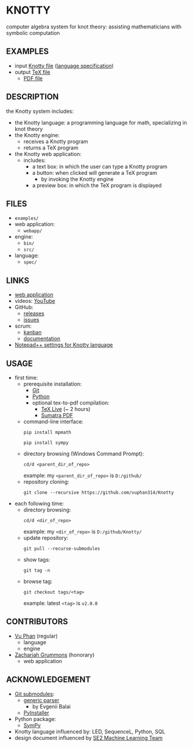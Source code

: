 <!-- <h6>top -->

# KNOTTY
computer algebra system for knot theory:
assisting mathematicians with symbolic computation

## EXAMPLES
- input [Knotty file][papersKN] ([language specification][specPDF])
- output [TeX file][papersTEX]
  - [PDF file][papersPDF]

## DESCRIPTION
the Knotty system includes:
- the Knotty language: a programming language for math,
  specializing in knot theory
- the Knotty engine:
  - receives a Knotty program
  - returns a TeX program
- the Knotty web application:
  - includes:
    - a text box: in which the user can type
      a Knotty program
    - a button: when clicked will generate a TeX program
      - by invoking the Knotty engine
    - a preview box: in which the TeX program is displayed

## FILES
- `examples/`
- web application:
  - `webapp/`
- engine:
  - `bin/`
  - `src/`
- language:
  - `spec/`

## LINKS
- [web application][linkWebapp]
- videos: [YouTube][linkYouTube]
- GitHub:
  - [releases][linkTags]
  - [issues][linkIssues]
- scrum:
  - [kanban][linkTrello]
  - [documentation][linkOnedrive]
- [Notepad++ settings for Knotty language][linkNppXml]

## USAGE
- first time:
  - prerequisite installation:
    - [Git][gitDownload]
    - [Python][pythonDownload]
    - optional tex-to-pdf compilation:
      - [TeX Live][texDownload] (~ 2 hours)
      - [Sumatra PDF][sumatraDownload]
  - command-line interface:
    ```
    pip install mpmath

    pip install sympy

    ```
  - directory browsing (Windows Command Prompt):
    ```
    cd/d <parent_dir_of_repo>

    ```
    example: my `<parent_dir_of_repo>` is `D:/github/`
  - repository cloning:
    ```
    git clone --recursive https://github.com/vuphan314/Knotty

    ```
- each following time:
  - directory browsing:
    ```
    cd/d <dir_of_repo>

    ```
    example: my `<dir_of_repo>` is `D:/github/Knotty/`
  - update repository:
    ```
    git pull --recurse-submodules

    ```
  - show tags:
    ```
    git tag -n

    ```
  - browse tag:
    ```
    git checkout tags/<tag>

    ```
    example: latest `<tag>` is `v2.0.0`

## CONTRIBUTORS
- [Vu Phan][linkVu] (regular)
  - language
  - engine
- [Zachariah Grummons][linkZach] (honorary)
  - web application

## ACKNOWLEDGEMENT
- [Git submodules][gitmodules]:
  - [generic parser][genparserSpec]
    - by Evgenii Balai
  - [PyInstaller][pyinstallerHome]
- Python package:
  - [SymPy][sympyHome]
- Knotty language influenced by: LED, SequenceL, Python, SQL
- design document influenced by
  [SE2 Machine Learning Team][teamML]

[specPDF]:https://github.com/vuphan314/Knotty/blob/master/spec/spec.pdf

[papersKN]:https://github.com/vuphan314/Knotty/blob/master/examples/papers.kn
[papersTEX]:https://github.com/vuphan314/Knotty/blob/master/examples/papers.tex
[papersPDF]:https://github.com/vuphan314/Knotty/blob/master/examples/papers.pdf

[linkVu]:https://vuphan314.github.io/
[linkZach]:https://github.com/twibird

[linkYouTube]:https://www.youtube.com/playlist?list=PLIJKsTidP3ztqjhlB3Rv1E5hAecfz8VNv
[linkNppXml]:https://drive.google.com/file/d/0BwTmvmD-2eEwVmgtMFdhMXo4bVk/view?usp=sharing
[linkTags]:https://github.com/vuphan314/CS4365/releases
[linkIssues]:https://github.com/vuphan314/CS4365/issues
[linkWebapp]:http://99.64.48.184/Knotty
[linkTrello]:https://trello.com/b/tCAfkInX
[linkOnedrive]:https://1drv.ms/f/s!Asl14HFRStFKgZlSCNCMQ4qIWcOoIg

[gitDownload]:https://git-scm.com/downloads
[pythonDownload]:https://www.python.org/downloads/
[texDownload]:https://www.tug.org/texlive/acquire-netinstall.html
[sumatraDownload]:https://www.sumatrapdfreader.org/download-free-pdf-viewer.html

[gitmodules]:https://github.com/vuphan314/CS4365/blob/master/.gitmodules
[genparserSpec]:https://github.com/iensen/genparser/blob/master/docs/main/astgen.pdf

[sympyHome]:http://www.sympy.org/en/index.html
[pyinstallerHome]:http://www.pyinstaller.org/

[teamML]:https://github.com/ASAAR/SE2-KaggleComp
